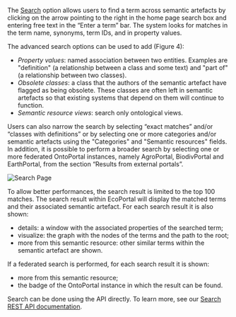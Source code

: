 The [Search](https://ecoportal.lifewatchdev.eu/search) option allows users to find a term across semantic artefacts by clicking on the arrow pointing to the right in the home page search box and entering free text in the “Enter a term” bar. The system looks for matches in the term name, synonyms, term IDs, and in property values.

The advanced search options can be used to add (Figure 4):
- _Property values_: named association between two entities. Examples are "definition" (a relationship between a class and some text) and "part of" (a relationship between two classes). 
- _Obsolete classes_: a class that the authors of the semantic artefact have flagged as being obsolete. These classes are often left in semantic artefacts so that existing systems that depend on them will continue to function. 
- _Semantic resource views_: search only ontological views.

Users can also narrow the search by selecting “exact matches” and/or “classes with definitions” or by selecting one or more categories and/or semantic artefacts using the "Categories" and "Semantic resources" fields. In addition, it is possible to perform a broader search by selecting one or more federated OntoPortal instances, namely AgroPortal, BiodivPortal and EarthPortal, from the section “Results from external portals”.

![Search Page]({{site.figures_link}}/{{page.portal}}/Figure4.png)


To allow better performances, the search result is limited to the top 100 matches.
The search result within EcoPortal will display the matched terms and their associated semantic artefact. For each search result it is also shown:
- details: a window with the associated properties of the searched term;
- visualize: the graph with the nodes of the terms and the path to the root;
- <number> more from this semantic resource: other similar terms within the semantic artefact are shown.

If a federated search is performed, for each search result it is shown: 
 - <number> more from this semantic resource;
 - the badge of the OntoPortal instance in which the result can be found.

Search can be done using the API directly. To learn more, see our [Search REST API documentation]().
